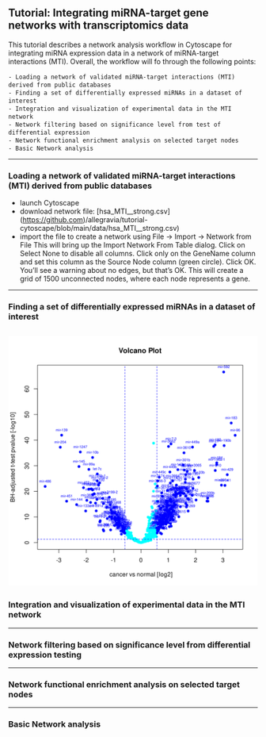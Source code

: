 ## Tutorial: Integrating miRNA-target gene networks with transcriptomics data

This tutorial describes a network analysis workflow in Cytoscape for integrating miRNA expression data in a network of miRNA-target interactions (MTI).
Overall, the workflow will fo through the following points:

    - Loading a network of validated miRNA-target interactions (MTI) derived from public databases
    - Finding a set of differentially expressed miRNAs in a dataset of interest
    - Integration and visualization of experimental data in the MTI network
    - Network filtering based on significance level from test of differential expression
    - Network functional enrichment analysis on selected target nodes
    - Basic Network analysis

---

### Loading a network of validated miRNA-target interactions (MTI) derived from public databases

- launch Cytoscape
- download network file: [hsa_MTI__strong.csv] (https://github.com)/allegravia/tutorial-cytoscape/blob/main/data/hsa_MTI__strong.csv)
- import the file to create a network using File → Import → Network from File
    This will bring up the Import Network From Table dialog.
        Click on Select None to disable all columns.
        Click only on the GeneName column and set this column as the Source Node column (green circle).
        Click OK. You’ll see a warning about no edges, but that’s OK. This will create a grid of 1500 unconnected nodes, where each node represents a gene.



---

### Finding a set of differentially expressed miRNAs in a dataset of interest

![Let's start with a set of miRNAs deregulated in breast cancer](https://github.com/allegravia/tutorial-cytoscape/blob/main/data/images/volcano_plot.svg)
---

### Integration and visualization of experimental data in the MTI network

---

### Network filtering based on significance level from differential expression testing

---

### Network functional enrichment analysis on selected target nodes

---

### Basic Network analysis



